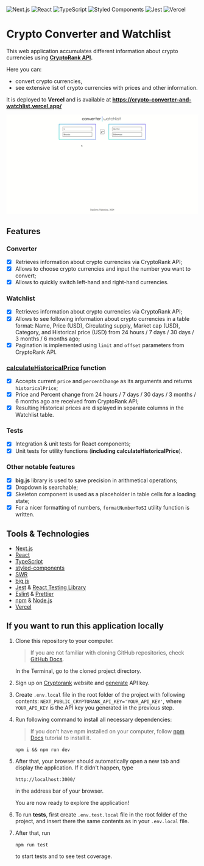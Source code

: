 ![Next.js](https://img.shields.io/badge/next.js-000000?style=for-the-badge&logo=nextdotjs&logoColor=white)
![React](https://img.shields.io/badge/react-%2320232a.svg?style=for-the-badge&logo=react&logoColor=%2361DAFB)
![TypeScript](https://img.shields.io/badge/typescript-%23007ACC.svg?style=for-the-badge&logo=typescript&logoColor=white)
![Styled Components](https://img.shields.io/badge/styled--components-DB7093?style=for-the-badge&logo=styled-components&logoColor=white)
![Jest](https://img.shields.io/badge/-jest-%23C21325?style=for-the-badge&logo=jest&logoColor=white)
![Vercel](https://img.shields.io/badge/vercel-%23000000.svg?style=for-the-badge&logo=vercel&logoColor=white)

# Crypto Converter and Watchlist

This web application accumulates different information about crypto currencies using **[CryptoRank API](https://cryptorank.io/public-api).**

Here you can:

- convert crypto currencies,
- see extensive list of crypto currencies with prices and other information.

It is deployed to **Vercel** and is available at **https://crypto-converter-and-watchlist.vercel.app/**

![screencast](screencast.gif)

## Features

### Converter

- [x] Retrieves information about crypto currencies via CryptoRank API;
- [x] Allows to choose crypto currencies and input the number you want to convert;
- [x] Allows to quickly switch left-hand and right-hand currencies.

### Watchlist

- [x] Retrieves information about crypto currencies via CryptoRank API;
- [x] Allows to see following information about crypto currencies in a table format: Name, Price (USD), Circulating supply, Market cap (USD), Category, and Historical price (USD) from 24 hours / 7 days / 30 days / 3 months / 6 months ago;
- [x] Pagination is implemented using `limit` and `offset` parameters from CryptoRank API.

### [calculateHistoricalPrice](/src/utils/index.tsx) function

- [x] Accepts current `price` and `percentChange` as its arguments and returns `historicalPrice`;
- [x] Price and Percent change from 24 hours / 7 days / 30 days / 3 months / 6 months ago are received from CryptoRank API;
- [x] Resulting Historical prices are displayed in separate columns in the Watchlist table.

### Tests

- [x] Integration & unit tests for React components;
- [x] Unit tests for utility functions (**including calculateHistoricalPrice**).

### Other notable features

- [x] **big.js** library is used to save precision in arithmetical operations;
- [x] Dropdown is searchable;
- [x] Skeleton component is used as a placeholder in table cells for a loading state;
- [x] For a nicer formatting of numbers, `formatNumberToSI` utility function is written.

## Tools & Technologies

- [Next.js](https://nextjs.org/)
- [React](https://react.dev/)
- [TypeScript](https://www.typescriptlang.org/)
- [styled-components](https://styled-components.com/)
- [SWR](https://swr.vercel.app/)
- [big.js](https://mikemcl.github.io/big.js/)
- [Jest](https://jestjs.io/) & [React Testing Library](https://testing-library.com/docs/react-testing-library/intro/)
- [Eslint](https://eslint.org/) & [Prettier](https://prettier.io/)
- [npm](https://docs.npmjs.com/about-npm) & [Node.js](https://nodejs.org/en)
- [Vercel](https://vercel.com/)

## If you want to run this application locally

1. Clone this repository to your computer.

   > If you are not familiar with cloning GitHub repositories, check [GitHub Docs](https://docs.github.com/en/repositories/creating-and-managing-repositories/cloning-a-repository).

   In the Terminal, go to the cloned project directory.

2. Sign up on [Cryptorank](https://cryptorank.io/) website and
   [generate](https://cryptorank.io/public-api/keys) API key.

3. Create `.env.local` file in the root folder of the project with following contents:
   `NEXT_PUBLIC_CRYPTORANK_API_KEY='YOUR_API_KEY'`,
   where `YOUR_API_KEY` is the API key you generated in the previous step.

4. Run following command to install all necessary dependencies:

   > If you don't have npm installed on your computer, follow [npm Docs](https://docs.npmjs.com/downloading-and-installing-node-js-and-npm) tutorial to install it.

   ```
   npm i && npm run dev
   ```

5. After that, your browser should automatically open a new tab and display the application. If it didn't happen, type

   ```
   http://localhost:3000/
   ```

   in the address bar of your browser.

   You are now ready to explore the application!

6. To run **tests**, first create `.env.test.local` file in the root folder of the project, and insert there the same contents as in your `.env.local` file.
7. After that, run
   ```
   npm run test
   ```
   to start tests and to see test coverage.
